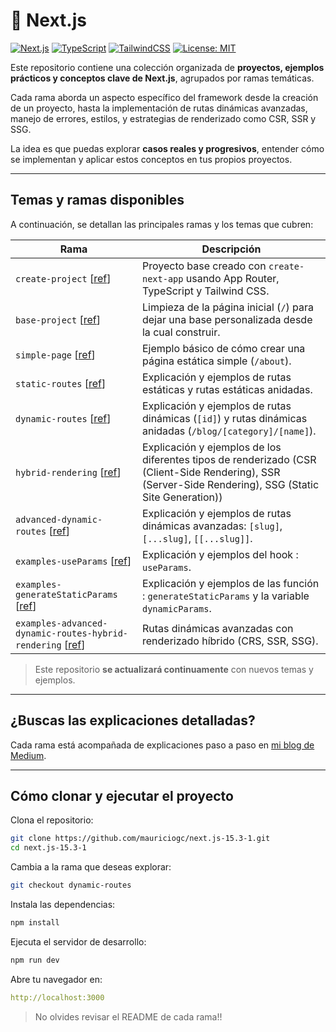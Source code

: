 # 🚀 Next.js

[![Next.js](https://img.shields.io/badge/Next.js-13%2B-blue?logo=next.js)](https://nextjs.org/)
[![TypeScript](https://img.shields.io/badge/TypeScript-5.x-blue?logo=typescript)](https://www.typescriptlang.org/)
[![TailwindCSS](https://img.shields.io/badge/TailwindCSS-3.x-06b6d4?logo=tailwindcss)](https://tailwindcss.com/)
[![License: MIT](https://img.shields.io/badge/license-MIT-green.svg)](https://opensource.org/licenses/MIT)

Este repositorio contiene una colección organizada de **proyectos, ejemplos prácticos y conceptos clave de Next.js**, agrupados por ramas temáticas.

Cada rama aborda un aspecto específico del framework desde la creación de un proyecto, hasta la implementación de rutas dinámicas avanzadas, manejo de errores, estilos, y estrategias de renderizado como CSR, SSR y SSG.

La idea es que puedas explorar **casos reales y progresivos**, entender cómo se implementan y aplicar estos conceptos en tus propios proyectos.

---

## Temas y ramas disponibles

A continuación, se detallan las principales ramas y los temas que cubren:

| Rama                                                                                                                                                             | Descripción                                                                                                                                            |
| ---------------------------------------------------------------------------------------------------------------------------------------------------------------- | ------------------------------------------------------------------------------------------------------------------------------------------------------ |
| `create-project` [[ref](https://github.com/mauriciogc/next.js-15.3-1/tree/create-project)]                                                                       | Proyecto base creado con `create-next-app` usando App Router, TypeScript y Tailwind CSS.                                                               |
| `base-project` [[ref](https://github.com/mauriciogc/next.js-15.3-1/tree/base-project)]                                                                           | Limpieza de la página inicial (`/`) para dejar una base personalizada desde la cual construir.                                                         |
| `simple-page` [[ref](https://github.com/mauriciogc/next.js-15.3-1/tree/simple-page)]                                                                             | Ejemplo básico de cómo crear una página estática simple (`/about`).                                                                                    |
| `static-routes` [[ref](https://github.com/mauriciogc/next.js-15.3-1/tree/static-routes)]                                                                         | Explicación y ejemplos de rutas estáticas y rutas estáticas anidadas.                                                                                  |
| `dynamic-routes` [[ref](https://github.com/mauriciogc/next.js-15.3-1/tree/dynamic-routes)]                                                                       | Explicación y ejemplos de rutas dinámicas (`[id]`) y rutas dinámicas anidadas (`/blog/[category]/[name]`).                                             |
| `hybrid-rendering` [[ref](https://github.com/mauriciogc/next.js-15.3-1/tree/hybrid-rendering)]                                                                   | Explicación y ejemplos de los diferentes tipos de renderizado (CSR (Client-Side Rendering), SSR (Server-Side Rendering), SSG (Static Site Generation)) |
| `advanced-dynamic-routes` [[ref](https://github.com/mauriciogc/next.js-15.3-1/tree/advanced-dynamic-routes)]                                                     | Explicación y ejemplos de rutas dinámicas avanzadas: `[slug]`, `[...slug]`, `[[...slug]]`.                                                             |
| `examples-useParams` [[ref](https://github.com/mauriciogc/next.js-15.3-1/tree/examples-useParams)]                                                               | Explicación y ejemplos del hook : `useParams`.                                                                                                         |
| `examples-generateStaticParams` [[ref](https://github.com/mauriciogc/next.js-15.3-1/tree/examples-generateStaticParams)]                                         | Explicación y ejemplos de las función : `generateStaticParams` y la variable `dynamicParams`.                                                          |
| `examples-advanced-dynamic-routes-hybrid-rendering` [[ref](https://github.com/mauriciogc/next.js-15.3-1/tree/examples-advanced-dynamic-routes-hybrid-rendering)] | Rutas dinámicas avanzadas con renderizado híbrido (CRS, SSR, SSG).                                                                                     |

> Este repositorio **se actualizará continuamente** con nuevos temas y ejemplos.

---

## ¿Buscas las explicaciones detalladas?

Cada rama está acompañada de explicaciones paso a paso en [mi blog de Medium](https://mauriciogc.medium.com/).

---

## Cómo clonar y ejecutar el proyecto

Clona el repositorio:

```bash
git clone https://github.com/mauriciogc/next.js-15.3-1.git
cd next.js-15.3-1
```

Cambia a la rama que deseas explorar:

```bash
git checkout dynamic-routes
```

Instala las dependencias:

```bash
npm install
```

Ejecuta el servidor de desarrollo:

```bash
npm run dev
```

Abre tu navegador en:

```yaml
http://localhost:3000
```

> No olvides revisar el README de cada rama!!
